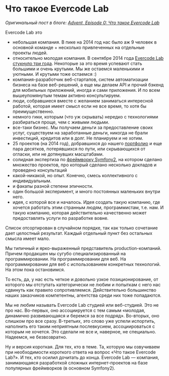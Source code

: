 # Что такое Evercode Lab

*Оригинальный пост в блоге: [Advent, Episode 0: Что такое Evercode Lab](http://blog.evercodelab.com/advent-episode0-what-is-evercode-lab/)*

Evercode Lab это

* небольшая компания. В пике на 2014 год нас было аж 9 человек в основной команде + несколько привлеченных на отдельные проекты людей.
* относительно молодая компания. В сентябре 2014 года [Evercode Lab стукнуло три года](http://blog.evercodelab.com/three-years-old/). Некоторые за это время успевают стать большими и очень крутыми. Мы же остаемся маленькими и уютными. И крутыми тоже остаемся :)
* компания-разработчик веб-стартапов, систем автоматизации бизнеса на базе веб-решений, а еще мы делаем API и прочий бэкенд для мобильных приложений, иногда и сами приложения. И по всем вышеупомянутым темам активно консультируем.
* люди, собравшиеся вместе с желанием заниматься интересной работой, которая имеет смысл если не все время, то хотя бы преимущественно.
* немного гики, которым (что уж скрывать) нередко с технологиями разбираться проще, чем с живыми людьми.
* все-таки бизнес. Мы получаем деньги за предоставление своих услуг, существуем на заработанные деньги, никогда не брали инвестиций, кредитов или в долг. Не планируем и не хотим.
* 25 проектов (на 2014 год), добравшихся до нашего [портфолио](http://evercodelab.com/ru/portfolio) и еще пара десятков, потерявшихся по пути, или скрывающихся от огласки, или не дотянувших масштабами.
* солидная экспертиза по [фреймворку Symfony2](http://symfony.com/), на котором сделано множество проектов, про который сделано несколько докладов и проведено консультаций
* какой-никакой, но опыт. Конечно, смесь коллективного с индивидуальным.
* и факапы разной степени эпичности.
* один большой эксперимент, и много постоянных маленьких внутри него.
* идея, с которой все и началось. Идея создать такую компанию, где хочется работать этим странным людям, программистам, т.е. нам. И такую компанию, которая действительно качественно может предоставлять услуги по разработке вовне.

Список отсортирован в случайном порядке, так как только сочетание дает целостный результат. Каждый отдельный пункт без остальных смысла имеет мало.

Мы типичный и ярко-выраженный представитель production-компаний. Причем продакшен мы сугубо специализированный на программировании. На программировании для веб. На программировании для веб с использованием конкретных технологий. На этом пока остановимся.

То есть, да, у нас есть четкое и довольно узкое позиционирование, от которого мы отступать категорически не любим и попыткам с него нас сдвинуть как правило сопротивляемся. Действительно большинство наших заказчиков компетентны, агентства среди них тоже попадаются.

Мы не любим называть Evercode Lab студией или веб-студией. Это не про нас. Во-первых, оно ассоциируется с тем самым «молодая, динамично развивающаяся и беремся за все подряд». Во-вторых, оно слишком про все сразу. В-третьих, это слово уже успели испортить, наполнить его таким неприятным послевкусием, ассоциироваться с которым не хочется. Это сделали не все и, наверное, не специально. Надеемся, не безвозвратно.

Ну и версия короткая. Для тех, кто в теме. Та, которую мы озвучиваем при необходимости короткого ответа на вопрос «Что такое Evercode Lab?». И тех, кто осилил дочитать до конца. Evercode Lab — компания, занимающаяся разработкой сложных интернет-проектов на базе популярных фреймворков (в основном Symfony2).
